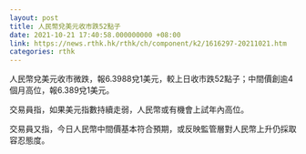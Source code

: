 ```yaml
---
layout: post
title: 人民幣兌美元收市跌52點子
date: 2021-10-21 17:40:58.000000000 +08:00
link: https://news.rthk.hk/rthk/ch/component/k2/1616297-20211021.htm
categories: rthk
---
```


人民幣兌美元收市微跌，報6.3988兌1美元，較上日收市跌52點子；中間價創逾4個月高位，報6.389兌1美元。

交易員指，如果美元指數持續走弱，人民幣或有機會上試年內高位。

交易員又指，今日人民幣中間價基本符合預期，或反映監管層對人民幣上升仍採取容忍態度。
